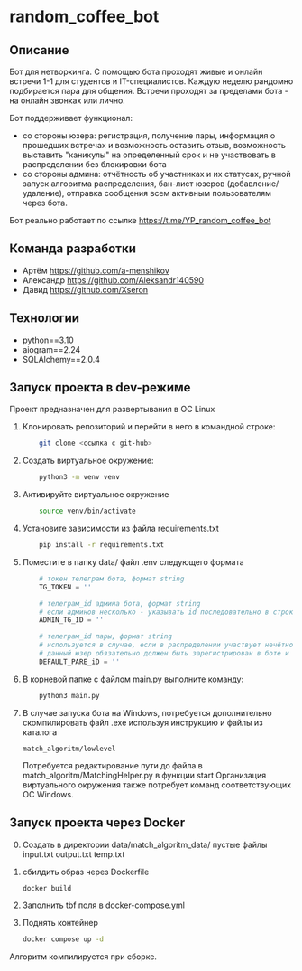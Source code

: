 # random_coffee_bot

## Описание

Бот для нетворкинга.
С помощью бота проходят живые и онлайн встречи 1-1 для студентов и IT-специалистов. Каждую неделю рандомно подбирается пара для общения. Встречи проходят за пределами бота - на онлайн звонках или лично.

Бот поддерживает функционал:

- со стороны юзера: регистрация, получение пары, информация о прошедших встречах и возможность оставить отзыв, возможность выставить "каникулы" на определенный срок и не участвовать в распределении без блокировки бота
- со стороны админа: отчётность об участниках и их статусах, ручной запуск алгоритма распределения, бан-лист юзеров (добавление/удаление), отправка сообщения всем активным пользователям через бота.

Бот реально работает по ссылке <https://t.me/YP_random_coffee_bot>

## Команда разработки

- Артём <https://github.com/a-menshikov>
- Александр <https://github.com/Aleksandr140590>
- Давид <https://github.com/Xseron>

## Технологии

- python==3.10
- aiogram==2.24
- SQLAlchemy==2.0.4

## Запуск проекта в dev-режиме

Проект предназначен для развертывания в ОС Linux

1. Клонировать репозиторий и перейти в него в командной строке:

    ```bash
        git clone <ссылка с git-hub>
    ```

2. Cоздать виртуальное окружение:

    ```bash
        python3 -m venv venv
    ```

3. Активируйте виртуальное окружение

    ```bash
        source venv/bin/activate
    ```

4. Установите зависимости из файла requirements.txt

    ```bash
        pip install -r requirements.txt
    ```

5. Поместите в папку data/ файл .env следующего формата

    ```python
        # токен телеграм бота, формат string
        TG_TOKEN = ''

        # телеграм_id админа бота, формат string
        # если админов несколько - указывать id последовательно в строке через пробел 
        ADMIN_TG_ID = ''

        # телеграм_id пары, формат string
        # используется в случае, если в распределении участвует нечётное количество пользователей
        # данный юзер обязательно должен быть зарегистрирован в боте и проставить статус "Не участвую"
        DEFAULT_PARE_iD = ''
    ```

6. В корневой папке с файлом main.py выполните команду:

    ```bash
        python3 main.py
    ```

7. В случае запуска бота на Windows, потребуется дополнительно скомпилировать файл .exe используя инструкцию и файлы из каталога

    ```text
    match_algoritm/lowlevel
    ```

    Потребуется редактирование пути до файла в match_algoritm/MatchingHelper.py в функции start
    Организация виртуального окружения также потребует команд соответствующих ОС Windows.

## Запуск проекта через Docker

00. Создать в директории data/match_algoritm_data/ пустые файлы input.txt output.txt temp.txt

1. сбилдить образ через Dockerfile

    ```bash
    docker build
    ```

2. Заполнить tbf поля в docker-compose.yml

3. Поднять контейнер

    ```bash
    docker compose up -d
    ```

Алгоритм компилируется при сборке.
